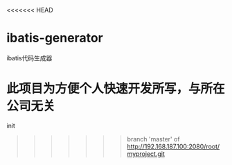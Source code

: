 <<<<<<< HEAD
# ibatis-generator
ibatis代码生成器

此项目为方便个人快速开发所写，与所在公司无关
=======
init
>>>>>>> branch 'master' of http://192.168.187.100:2080/root/myproject.git
